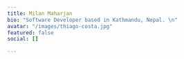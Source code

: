 ```yaml
---
title: Milan Maharjan
bio: "Software Developer based in Kathmandu, Nepal. \n"
avatar: "/images/thiago-costa.jpg"
featured: false
social: []

---
```

